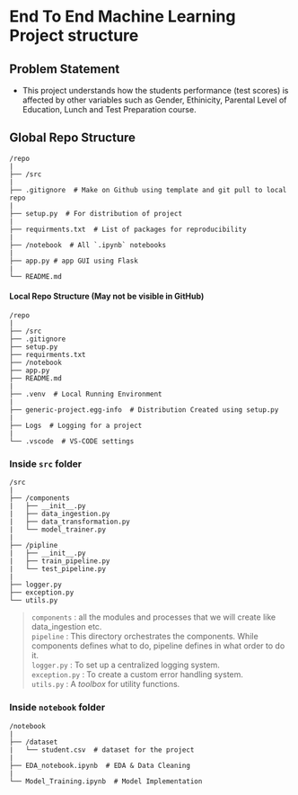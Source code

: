# End To End Machine Learning Project structure

## Problem Statement
- This project understands how the students performance (test scores) is affected by other variables such as Gender, Ethinicity, Parental Level of Education, Lunch and Test Preparation course.


## Global Repo Structure

```
/repo
|
├── /src
|
├── .gitignore  # Make on Github using template and git pull to local repo
|
├── setup.py  # For distribution of project
|
├── requirments.txt  # List of packages for reproducibility
|
├── /notebook  # All `.ipynb` notebooks
|
├── app.py # app GUI using Flask
|
└── README.md
```


#### Local Repo Structure (May not be visible in GitHub)

```
/repo
|
├── /src
├── .gitignore 
├── setup.py  
├── requirments.txt  
├── /notebook  
├── app.py
├── README.md
|
├── .venv  # Local Running Environment
|
├── generic-project.egg-info  # Distribution Created using setup.py
|
├── Logs  # Logging for a project
|
└── .vscode  # VS-CODE settings

```

### Inside `src` folder
```
/src
|
├── /components
|   ├── __init__.py
|   ├── data_ingestion.py
|   ├── data_transformation.py
|   └── model_trainer.py
|
├── /pipline
|   ├── __init__.py
|   ├── train_pipeline.py
|   └── test_pipeline.py
|  
├── logger.py
├── exception.py
└── utils.py

```

> `components` : all the modules and processes that we will create like data_ingestion etc. \
> `pipeline` : This directory orchestrates the components. While components defines what to do, pipeline defines in what order to do it. \
> `logger.py` : To set up a centralized logging system. \
> `exception.py` : To create a custom error handling system. \
> `utils.py` : A _toolbox_ for utility functions. 


### Inside `notebook` folder
```
/notebook
|
├── /dataset
|   └── student.csv  # dataset for the project
|
├── EDA_notebook.ipynb  # EDA & Data Cleaning
|
└── Model_Training.ipynb  # Model Implementation
```
